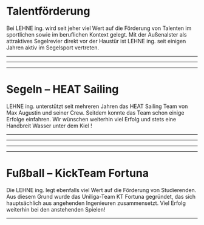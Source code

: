 # Talentförderung

Bei LEHNE ing. wird seit jeher viel Wert auf die Förderung von 
Talenten im sportlichen sowie im beruflichen Kontext gelegt. Mit der 
Außenalster als attraktives Segelrevier direkt vor der Haustür ist LEHNE
 ing. seit einigen Jahren aktiv im Segelsport vertreten.

---

---

---

# Segeln – HEAT Sailing

LEHNE ing. unterstützt seit mehreren Jahren das HEAT Sailing Team von
 Max Augustin und seiner Crew. Seitdem konnte das Team schon einige 
Erfolge einfahren. Wir wünschen weiterhin viel Erfolg und stets eine 
Handbreit Wasser unter dem Kiel !

---

---

---

---

# Fußball – KickTeam Fortuna

Die LEHNE ing. legt ebenfalls viel Wert auf die Förderung von 
Studierenden. Aus diesem Grund wurde das Uniliga-Team KT Fortuna 
gegründet, das sich hauptsächlich aus angehenden Ingenieuren 
zusammensetzt. Viel Erfolg weiterhin bei den anstehenden Spielen!

---